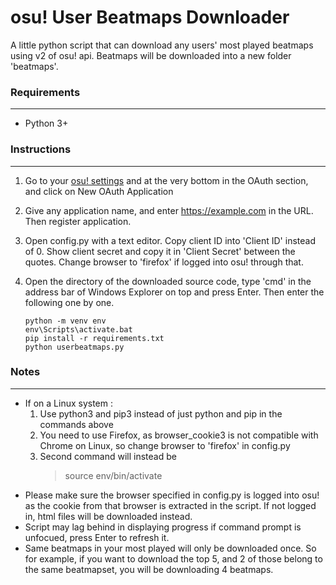 # osu! User Beatmaps Downloader

A little python script that can download any users' most played beatmaps using v2 of osu! api. Beatmaps will be downloaded into a new folder 'beatmaps'.

### Requirements
___
* Python 3+

### Instructions
___
1. Go to your [osu! settings](https://osu.ppy.sh/home/account/edit) and at the very bottom in the OAuth section, and click on New OAuth Application
1. Give any application name, and enter https://example.com in the URL. Then register application.
1. Open config.py with a text editor. Copy client ID into 'Client ID' instead of 0. Show client secret and copy it in 'Client Secret' between the quotes. Change browser to 'firefox' if logged into osu! through that.
1. Open the directory of the downloaded source code, type 'cmd' in the address bar of Windows Explorer on top and press Enter. Then enter the following one by one.

    ```
    python -m venv env
    env\Scripts\activate.bat
    pip install -r requirements.txt
    python userbeatmaps.py
    ```
### Notes
___
* If on a Linux system :
    1. Use python3 and pip3 instead of just python and pip in the commands above
    1. You need to use Firefox, as browser_cookie3 is not compatible with Chrome on Linux, so change browser to 'firefox' in config.py
    1. Second command will instead be
        >source env/bin/activate
* Please make sure the browser specified in config.py is logged into osu! as the cookie from that browser is extracted in the script. If not logged in, html files will be downloaded instead.
* Script may lag behind in displaying progress if command prompt is unfocued, press Enter to refresh it.
* Same beatmaps in your most played will only be downloaded once. So for example, if you want to download the top 5, and 2 of those belong to the same beatmapset, you will be downloading 4 beatmaps.
